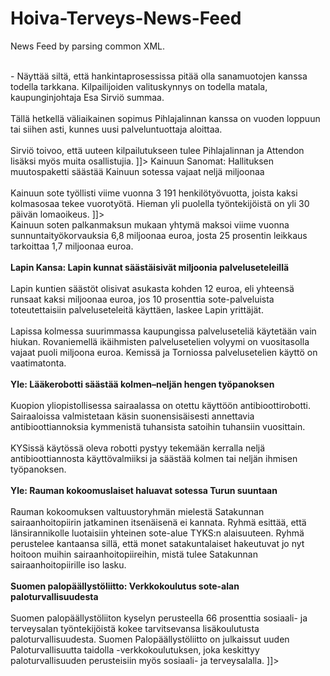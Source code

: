 # Hoiva-Terveys-News-Feed
News Feed by parsing common XML.

<Products>
  <Product>
    <title>
      <![CDATA[
        Mänttä-Vilppula kilpailuttaa kokonaisulkoistuksen uudestaan
      ]]>
    </title>
    <link>
      <![CDATA[
        http://www.hoivajaterveys.fi/uutisarkisto/hoiva--terveys/2015/9/11/mantta-vilppula-kilpailuttaa-kokonaisulkoistuksen-         uudestaan/
      ]]>
    </link>
    <copy>
      <![CDATA[
        Mänttä-Vilppulan kaupunki julkaisee ensi viikolla Hilmassa uuden hankintailmoituksen kaupungin sote-palveluiden              kokonaisulkoistuksesta. Nykyinen Pihlajalinnan ja Mänttä-Vilppulan muodostama Mäntänvuoren Terveys -yhteisyritys on          pyörittänyt toimintaansa väliaikaisin sopimuksin.
         <br /><br />- Näyttää siltä, että hankintaprosessissa pitää olla sanamuotojen kanssa todella tarkkana.                      Kilpailijoiden valituskynnys on todella matala, kaupunginjohtaja Esa Sirviö summaa.
        <br /><br />Tällä hetkellä väliaikainen sopimus Pihlajalinnan kanssa on vuoden loppuun tai siihen asti, kunnes uusi          palveluntuottaja aloittaa.
        <br /><br />Sirviö toivoo, että uuteen kilpailutukseen tulee Pihlajalinnan ja Attendon lisäksi myös muita                    osallistujia.
      ]]>
    </copy>
    <category>
      <![CDATA[
        Hoiva & Terveys - Julkinen sektori | 11. syyskuuta 2015
      ]]>
    </category>
  </Product>
  <Product>
    <title>
      <![CDATA[ Lehtileikkeet ]]>
    </title>
    <link>
      <![CDATA[
        http://www.hoivajaterveys.fi/uutisarkisto/hoiva--terveys/2015/9/11/lehtileikkeet/
      ]]>
    </link>
    <copy>
      <![CDATA[
        <strong>Kainuun Sanomat: Hallituksen muutospaketti säästää Kainuun sotessa vajaat neljä miljoonaa</strong>
         <br /><br />Kainuun sote työllisti viime vuonna 3 191 henkilötyövuotta, joista kaksi kolmasosaa tekee vuorotyötä.            Hieman yli puolella työntekijöistä on yli 30 päivän lomaoikeus.
      ]]>
      <![CDATA[
        Anja Martiskainen Kainuun soten henkilöstöpalveluista arvioi, että lomapäivien leikkaus tarkoittaa vajaan 2 miljoonan         euron vuosittaista kustannussäästöä.
        <br /><br />Kainuun soten palkanmaksun mukaan yhtymä maksoi viime vuonna sunnuntaityökorvauksia 6,8 miljoonaa euroa,         josta 25 prosentin leikkaus tarkoittaa 1,7 miljoonaa euroa.
        <br /><br /><strong>Lapin Kansa: Lapin kunnat säästäisivät miljoonia palveluseteleillä</strong>
        <br /><br />Lapin kuntien säästöt olisivat asukasta kohden 12 euroa, eli yhteensä runsaat kaksi miljoonaa euroa, jos         10 prosenttia sote-palveluista toteutettaisiin palveluseteleitä käyttäen, laskee Lapin yrittäjät.
        <br /><br />Lapissa kolmessa suurimmassa kaupungissa palveluseteliä käytetään vain hiukan. Rovaniemellä ikäihmisten          palvelusetelien volyymi on vuositasolla vajaat puoli miljoona euroa. Kemissä ja Torniossa palvelusetelien käyttö on          vaatimatonta.
        <br /><br /><strong>Yle: Lääkerobotti säästää kolmen–neljän hengen työpanoksen</strong>
        <br /><br />Kuopion yliopistollisessa sairaalassa on otettu käyttöön antibioottirobotti. Sairaaloissa valmistetaan           käsin suonensisäisesti annettavia antibioottiannoksia kymmenistä tuhansista satoihin tuhansiin vuosittain.
        <br /><br />KYSissä käytössä oleva robotti pystyy tekemään kerralla neljä antibioottiannosta käyttövalmiiksi ja              säästää kolmen tai neljän ihmisen työpanoksen.
        <br /><br /><strong>Yle: Rauman kokoomuslaiset haluavat sotessa Turun suuntaan</strong>
        <br /><br />Rauman kokoomuksen valtuustoryhmän mielestä Satakunnan sairaanhoitopiirin jatkaminen itsenäisenä ei              kannata. Ryhmä esittää, että länsirannikolle luotaisiin yhteinen sote-alue TYKS:n alaisuuteen. Ryhmä perustelee              kantaansa sillä, että monet satakuntalaiset hakeutuvat jo nyt hoitoon muihin sairaanhoitopiireihin, mistä tulee              Satakunnan sairaanhoitopiirille iso lasku.
        <br /><br /><strong>Suomen palopäällystöliitto: Verkkokoulutus sote-alan paloturvallisuudesta</strong>
        <br /><br />Suomen palopäällystöliiton kyselyn perusteella 66 prosenttia sosiaali- ja terveysalan työntekijöistä             kokee tarvitsevansa lisäkoulutusta paloturvallisuudesta. Suomen Palopäällystöliitto on julkaissut uuden                      Paloturvallisuutta taidolla -verkkokoulutuksen, joka keskittyy paloturvallisuuden perusteisiin myös sosiaali- ja             terveysalalla.
      ]]>
    </copy>
    <category>
      <![CDATA[
        Hoiva & Terveys - Julkinen sektori | 11. syyskuuta 2015
      ]]>
    </category>
  </Product>
</Products>
